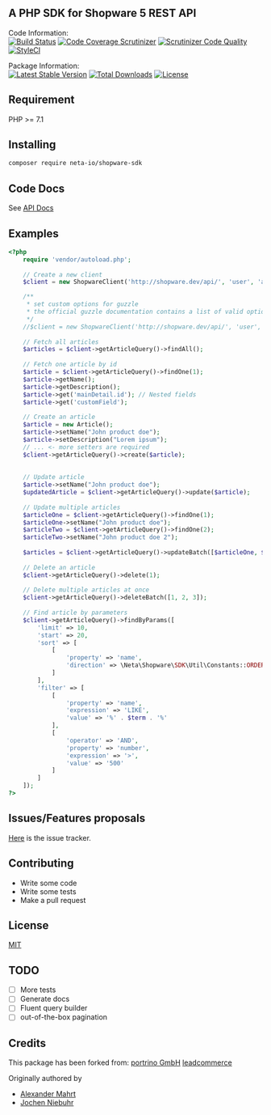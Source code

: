 A PHP SDK for Shopware 5 REST API
-----------------

Code Information:  
[![Build Status](https://travis-ci.org/neta-io/shopware-sdk.png?branch=master)](https://travis-ci.org/neta-io/shopware-sdk)
[![Code Coverage Scrutinizer](https://scrutinizer-ci.com/g/neta-io/shopware-sdk/badges/coverage.png?b=master)](https://scrutinizer-ci.com/g/neta-io/shopware-sdk/?branch=master)
[![Scrutinizer Code Quality](https://scrutinizer-ci.com/g/neta-io/shopware-sdk/badges/quality-score.png?b=master)](https://scrutinizer-ci.com/g/neta-io/shopware-sdk/?branch=master)
[![StyleCI](https://styleci.io/repos/147497159/shield)](https://styleci.io/repos/147497159)

Package Information:  
[![Latest Stable Version](https://poser.pugx.org/neta-io/shopware-sdk/v/stable)](https://packagist.org/packages/neta-io/shopware-sdk)
[![Total Downloads](https://poser.pugx.org/neta-io/shopware-sdk/downloads)](https://packagist.org/packages/neta-io/shopware-sdk)
[![License](https://poser.pugx.org/neta-io/shopware-sdk/license)](https://packagist.org/packages/neta-io/shopware-sdk)

## Requirement
PHP >= 7.1

## Installing

```bash
composer require neta-io/shopware-sdk
```

## Code Docs
See [API Docs](http://neta-io.github.io/shopware-sdk/)

## Examples
```php
<?php
    require 'vendor/autoload.php';
    
    // Create a new client
    $client = new ShopwareClient('http://shopware.dev/api/', 'user', 'api_key');

    /**
     * set custom options for guzzle
     * the official guzzle documentation contains a list of valid options (http://docs.guzzlephp.org/en/latest/request-options.html) 
     */  
    //$client = new ShopwareClient('http://shopware.dev/api/', 'user', 'api_key', ['cert' => ['/path/server.pem']]);
    
    // Fetch all articles
    $articles = $client->getArticleQuery()->findAll();
    
    // Fetch one article by id
    $article = $client->getArticleQuery()->findOne(1);
    $article->getName();
    $article->getDescription();
    $article->get('mainDetail.id'); // Nested fields
    $article->get('customField');
    
    // Create an article
    $article = new Article();
    $article->setName("John product doe");
    $article->setDescription("Lorem ipsum");
    // ... <- more setters are required
    $client->getArticleQuery()->create($article);
   
    
    // Update article
    $article->setName("John product doe");
    $updatedArticle = $client->getArticleQuery()->update($article);
    
    // Update multiple articles
    $articleOne = $client->getArticleQuery()->findOne(1);
    $articleOne->setName("John product doe");
    $articleTwo = $client->getArticleQuery()->findOne(2);
    $articleTwo->setName("John product doe 2");
        
    $articles = $client->getArticleQuery()->updateBatch([$articleOne, $articleTwo]);
    
    // Delete an article
    $client->getArticleQuery()->delete(1);
    
    // Delete multiple articles at once
    $client->getArticleQuery()->deleteBatch([1, 2, 3]);
    
    // Find article by parameters
    $client->getArticleQuery()->findByParams([
        'limit' => 10,
        'start' => 20,
        'sort' => [
            [
                'property' => 'name',
                'direction' => \Neta\Shopware\SDK\Util\Constants::ORDER_ASC
            ]
        ],
        'filter' => [
            [
                'property' => 'name',
                'expression' => 'LIKE',
                'value' => '%' . $term . '%'
            ],
            [
                'operator' => 'AND',
                'property' => 'number',
                'expression' => '>',
                'value' => '500'
            ]
        ]
    ]);
?>
```

## Issues/Features proposals

[Here](https://github.com/neta-io/shopware-sdk/issues) is the issue tracker.

## Contributing
* Write some code
* Write some tests
* Make a pull request

## License

[MIT](LICENSE)

## TODO
- [ ] More tests
- [ ] Generate docs
- [ ] Fluent query builder
- [ ] out-of-the-box pagination

## Credits

This package has been forked from:
[portrino GmbH](https://github.com/portrino/shopware-sdk) 
[leadcommerce](https://github.com/LeadCommerceDE/shopware-sdk) 

Originally authored by 
- [Alexander Mahrt](https://github.com/cyruxx)
- [Jochen Niebuhr](https://github.com/jniebuhr)
